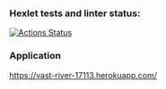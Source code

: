 ### Hexlet tests and linter status:

[![Actions Status](https://github.com/temirKhan42/frontend-project-lvl4/workflows/hexlet-check/badge.svg)](https://github.com/temirKhan42/frontend-project-lvl4/actions)

### Application

https://vast-river-17113.herokuapp.com/
